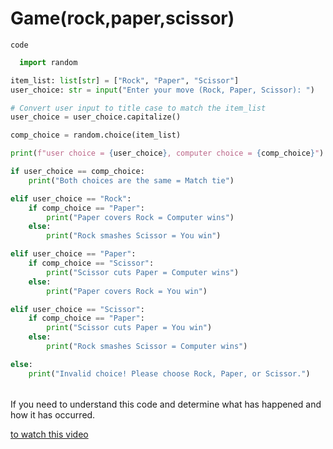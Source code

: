 # Game(rock,paper,scissor)
  
`code`
```python
  import random

item_list: list[str] = ["Rock", "Paper", "Scissor"]
user_choice: str = input("Enter your move (Rock, Paper, Scissor): ")

# Convert user input to title case to match the item_list
user_choice = user_choice.capitalize()

comp_choice = random.choice(item_list)

print(f"user choice = {user_choice}, computer choice = {comp_choice}")

if user_choice == comp_choice:
    print("Both choices are the same = Match tie")

elif user_choice == "Rock":
    if comp_choice == "Paper":
        print("Paper covers Rock = Computer wins")
    else:
        print("Rock smashes Scissor = You win")

elif user_choice == "Paper":
    if comp_choice == "Scissor":
        print("Scissor cuts Paper = Computer wins")
    else:
        print("Paper covers Rock = You win")

elif user_choice == "Scissor":
    if comp_choice == "Paper":
        print("Scissor cuts Paper = You win")
    else:
        print("Rock smashes Scissor = Computer wins")

else:
    print("Invalid choice! Please choose Rock, Paper, or Scissor.")
```

######
If you need to understand this code and determine what has happened and how it has occurred.


[to watch this video](https://www.youtube.com/watch?v=OvsoAMA_P00&list=PL3JNM3ENFH-5r3mRfuIbXLRCvtNK0FhmU&index=3)

